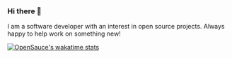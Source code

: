 ### Hi there 👋

I am a software developer with an interest in open source projects. Always happy to help work on something new!

<!--

Here are some ideas to get you started:

- 🔭 I’m currently working on ...
- 🌱 I’m currently learning ...
- 👯 I’m looking to collaborate on ...
- 🤔 I’m looking for help with ...
- 💬 Ask me about ...
- 📫 How to reach me: ...
- 😄 Pronouns: ...
- ⚡ Fun fact: ...
-->


<!--![OpenSauce's GitHub stats](https://github-readme-stats.vercel.app/api?username=OpenSauce&show_icons=true&theme=graywhite&count_private=true)-->

[![OpenSauce's wakatime stats](https://github-readme-stats.vercel.app/api/wakatime?username=OpenSauce)](https://github.com/OpenSauce/github-readme-stats)


